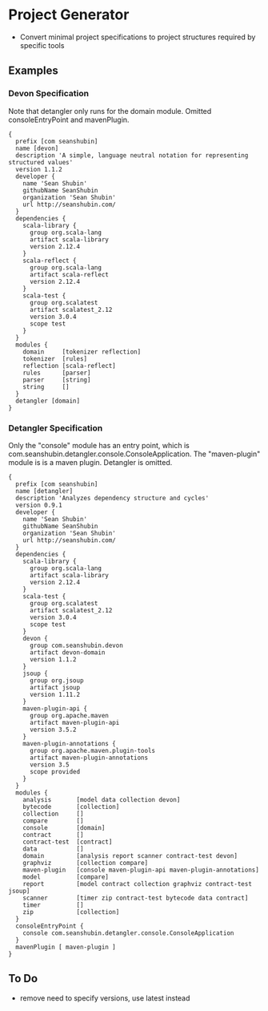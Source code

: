 # Project Generator
- Convert minimal project specifications to project structures required by specific tools

## Examples

### Devon Specification
Note that detangler only runs for the domain module.  Omitted consoleEntryPoint and mavenPlugin. 
```
{
  prefix [com seanshubin]
  name [devon]
  description 'A simple, language neutral notation for representing structured values'
  version 1.1.2
  developer {
    name 'Sean Shubin'
    githubName SeanShubin
    organization 'Sean Shubin'
    url http://seanshubin.com/
  }
  dependencies {
    scala-library {
      group org.scala-lang
      artifact scala-library
      version 2.12.4
    }
    scala-reflect {
      group org.scala-lang
      artifact scala-reflect
      version 2.12.4
    }
    scala-test {
      group org.scalatest
      artifact scalatest_2.12
      version 3.0.4
      scope test
    }
  }
  modules {
    domain     [tokenizer reflection]
    tokenizer  [rules]
    reflection [scala-reflect]
    rules      [parser]
    parser     [string]
    string     []
  }
  detangler [domain]
}
```

### Detangler Specification 
Only the "console" module has an entry point, which is com.seanshubin.detangler.console.ConsoleApplication.
The "maven-plugin" module is is a maven plugin.
Detangler is omitted.
```
{
  prefix [com seanshubin]
  name [detangler]
  description 'Analyzes dependency structure and cycles'
  version 0.9.1
  developer {
    name 'Sean Shubin'
    githubName SeanShubin
    organization 'Sean Shubin'
    url http://seanshubin.com/
  }
  dependencies {
    scala-library {
      group org.scala-lang
      artifact scala-library
      version 2.12.4
    }
    scala-test {
      group org.scalatest
      artifact scalatest_2.12
      version 3.0.4
      scope test
    }
    devon {
      group com.seanshubin.devon
      artifact devon-domain
      version 1.1.2
    }
    jsoup {
      group org.jsoup
      artifact jsoup
      version 1.11.2
    }
    maven-plugin-api {
      group org.apache.maven
      artifact maven-plugin-api
      version 3.5.2
    }
    maven-plugin-annotations {
      group org.apache.maven.plugin-tools
      artifact maven-plugin-annotations
      version 3.5
      scope provided
    }
  }
  modules {
    analysis       [model data collection devon]
    bytecode       [collection]
    collection     []
    compare        []
    console        [domain]
    contract       []
    contract-test  [contract]
    data           []
    domain         [analysis report scanner contract-test devon]
    graphviz       [collection compare]
    maven-plugin   [console maven-plugin-api maven-plugin-annotations]
    model          [compare]
    report         [model contract collection graphviz contract-test jsoup]
    scanner        [timer zip contract-test bytecode data contract]
    timer          []
    zip            [collection]
  }
  consoleEntryPoint {
    console com.seanshubin.detangler.console.ConsoleApplication
  }
  mavenPlugin [ maven-plugin ]
}
```

## To Do
- remove need to specify versions, use latest instead